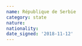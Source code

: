 ```yaml
---
name: République de Serbie
category: state
nature: 
nationality: 
date_signed: '2018-11-12'
---
```

    